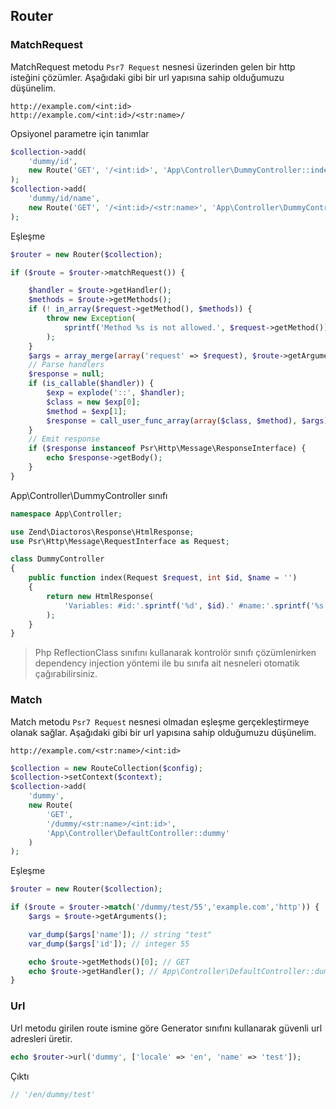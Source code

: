
## Router

### MatchRequest

MatchRequest metodu `Psr7 Request` nesnesi üzerinden gelen bir http isteğini çözümler. Aşağıdaki gibi bir url yapısına sahip olduğumuzu düşünelim.

```
http://example.com/<int:id>
http://example.com/<int:id>/<str:name>/
```

Opsiyonel parametre için tanımlar

```php
$collection->add(
    'dummy/id',
    new Route('GET', '/<int:id>', 'App\Controller\DummyController::index')
);
$collection->add(
    'dummy/id/name',
    new Route('GET', '/<int:id>/<str:name>', 'App\Controller\DummyController::index')
);
```
Eşleşme

```php
$router = new Router($collection);

if ($route = $router->matchRequest()) {

    $handler = $route->getHandler();
    $methods = $route->getMethods();
    if (! in_array($request->getMethod(), $methods)) {
        throw new Exception(
            sprintf('Method %s is not allowed.', $request->getMethod())
        );
    }
    $args = array_merge(array('request' => $request), $route->getArguments());
    // Parse handlers
    $response = null;
    if (is_callable($handler)) {
        $exp = explode('::', $handler);
        $class = new $exp[0];
        $method = $exp[1];
        $response = call_user_func_array(array($class, $method), $args);
    }
    // Emit response
    if ($response instanceof Psr\Http\Message\ResponseInterface) {
        echo $response->getBody();
    }
}
```

App\Controller\DummyController sınıfı

```php
namespace App\Controller;

use Zend\Diactoros\Response\HtmlResponse;
use Psr\Http\Message\RequestInterface as Request;

class DummyController
{
    public function index(Request $request, int $id, $name = '')
    {
        return new HtmlResponse(
            'Variables: #id:'.sprintf('%d', $id).' #name:'.sprintf('%s', $name)
        );
    }
}
```

> Php ReflectionClass sınıfını kullanarak kontrolör sınıfı çözümlenirken dependency injection yöntemi ile bu sınıfa ait nesneleri otomatik çağırabilirsiniz.


### Match

Match metodu `Psr7 Request` nesnesi olmadan eşleşme gerçekleştirmeye olanak sağlar. Aşağıdaki gibi bir url yapısına sahip olduğumuzu düşünelim.

```
http://example.com/<str:name>/<int:id>
```

```php
$collection = new RouteCollection($config);
$collection->setContext($context);
$collection->add(
    'dummy',
    new Route(
        'GET',
        '/dummy/<str:name>/<int:id>',
        'App\Controller\DefaultController::dummy'
    )
);
```

Eşleşme

```php
$router = new Router($collection);

if ($route = $router->match('/dummy/test/55','example.com','http')) {
    $args = $route->getArguments();

    var_dump($args['name']); // string "test"
    var_dump($args['id']); // integer 55

    echo $route->getMethods()[0]; // GET
    echo $route->getHandler(); // App\Controller\DefaultController::dummy
}
```

### Url

Url metodu girilen route ismine göre Generator sınıfını kullanarak güvenli url adresleri üretir.

```php
echo $router->url('dummy', ['locale' => 'en', 'name' => 'test']);
```

Çıktı

```php
// '/en/dummy/test'
```